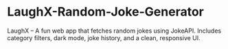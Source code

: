 # LaughX-Random-Joke-Generator
LaughX – A fun web app that fetches random jokes using JokeAPI. Includes category filters, dark mode, joke history, and a clean, responsive UI.
